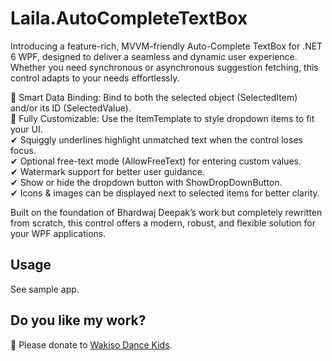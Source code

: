 ﻿# Laila.AutoCompleteTextBox
Introducing a feature-rich, MVVM-friendly Auto-Complete TextBox for .NET 6 WPF, designed to deliver a seamless and dynamic user experience. Whether you need synchronous or asynchronous suggestion fetching, this control adapts to your needs effortlessly.

🔹 Smart Data Binding: Bind to both the selected object (SelectedItem) and/or its ID (SelectedValue).  
🔹 Fully Customizable: Use the ItemTemplate to style dropdown items to fit your UI.  
✔ Squiggly underlines highlight unmatched text when the control loses focus.  
✔ Optional free-text mode (AllowFreeText) for entering custom values.  
✔ Watermark support for better user guidance.  
✔ Show or hide the dropdown button with ShowDropDownButton.  
✔ Icons & images can be displayed next to selected items for better clarity.  

Built on the foundation of Bhardwaj Deepak’s work but completely rewritten from scratch, this control offers a modern, robust, and flexible solution for your WPF applications.

## Usage
See sample app.

## Do you like my work?
💞️ Please donate to [Wakiso Dance Kids](https://gofund.me/ec6c7948).
